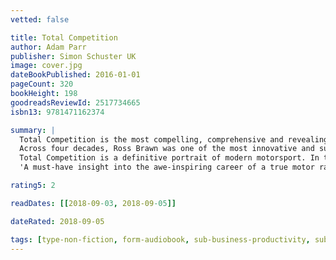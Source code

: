 ```yaml
---
vetted: false

title: Total Competition
author: Adam Parr
publisher: Simon Schuster UK
image: cover.jpg
dateBookPublished: 2016-01-01
pageCount: 320
bookHeight: 198
goodreadsReviewId: 2517734665
isbn13: 9781471162374

summary: |
  Total Competition is the most compelling, comprehensive and revealing insight into what it takes to get to the top in Formula One that has ever been published. 
  Across four decades, Ross Brawn was one of the most innovative and successful technical directors and then team principals in Formula One. Leading Benetton, Ferrari, Honda, Brawn and Mercedes, he worked with drivers such as Michael Schumacher, Jenson Button and Lewis Hamilton to make them world champions. In 2017, he was appointed F1's managing director, motor sports, by the sport's new owners Liberty Media. Now, in this fascinating book written with Adam Parr (who was CEO and then chairman of Williams for five years), he looks back over his career and methods to assess how he did it, and where occasionally he got things wrong. 
  Total Competition is a definitive portrait of modern motorsport. In the book, Brawn and Parr explore the unique pressures of Formula One, their battles with Bernie Ecclestone, and the cut-throat world they inhabited, where coming second is never good enough. This book will appeal not only to the millions of Formula One fans who want to understand how Brawn operates, it will also provide many lessons in how to achieve your own business goals. 
  'A must-have insight into the awe-inspiring career of a true motor racing great' Daily Express

rating5: 2

readDates: [[2018-09-03, 2018-09-05]]

dateRated: 2018-09-05

tags: [type-non-fiction, form-audiobook, sub-business-productivity, sub-sport]
---
```

